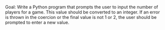 Goal: Write a Python program that prompts the user to input the number
  of players for a game. This value should be converted to an integer.
  If an error is thrown in the coercion or the final value is not 1
  or 2, the user should be prompted to enter a new value.
